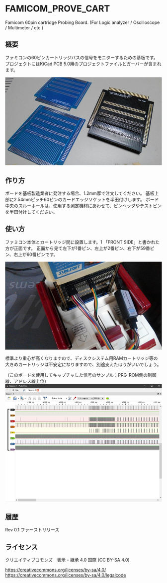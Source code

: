 # FAMICOM_PROVE_CART
Famicom 60pin cartridge Probing Board. (For Logic analyzer / Oscilloscope / Multimeter / etc.)

## 概要

ファミコンの60ピンカートリッジバスの信号をモニターするための基板です。
プロジェクトにはKiCad PCB 5.0用のプロジェクトファイルとガーバーが含まれます。

![Probing board](https://github.com/antarcticlion/FAMICOM_PROVE_CART/blob/master/probing%20board_001.jpg)

## 作り方

ボードを基板製造業者に発注する場合、1.2mm厚で注文してください。
基板上部に2.54mmピッチ60ピンのカードエッジソケットを半田付けします。
ボード中央のスルーホールは、使用する測定機材にあわせて、ピンヘッダやテストピンを半田付けしてください。

## 使い方
ファミコン本体とカートリッジ間に設置します。1
「FRONT SIDE」と書かれた方が正面です。
正面から見て左下が1番ピン、左上が2番ピン、右下が59番ピン、右上が60番ピンです。

![Board Settings](https://github.com/antarcticlion/FAMICOM_PROVE_CART/blob/master/probing_boad_settings_001.jpg)

標準より重心が高くなりますので、ディスクシステム用RAMカートリッジ等の大きめカートリッジは不安定になりますので、別途支えたほうがいいでしょう。


（このボードを使用してキャプチャした信号のサンプル：PRG-ROM側の制御線、アドレス線上位）
![Captude signal sample](https://github.com/antarcticlion/FAMICOM_PROVE_CART/blob/master/probing_board_capture_sample.jpg)


## 履歴
 Rev 0.1 ファーストリリース

## ライセンス
クリエイティブコモンズ　表示 - 継承 4.0 国際 (CC BY-SA 4.0)　

https://creativecommons.org/licenses/by-sa/4.0/
https://creativecommons.org/licenses/by-sa/4.0/legalcode
